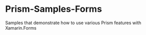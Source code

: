 # Prism-Samples-Forms
Samples that demonstrate how to use various Prism features with Xamarin.Forms
